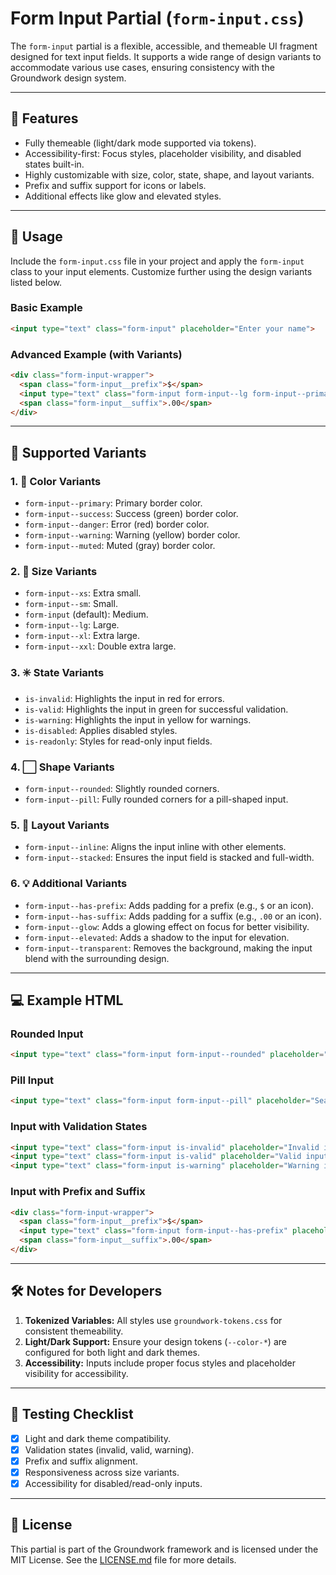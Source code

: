# Form Input Partial (`form-input.css`)

The `form-input` partial is a flexible, accessible, and themeable UI fragment designed for text input fields. It supports a wide range of design variants to accommodate various use cases, ensuring consistency with the Groundwork design system.

---

## 🎨 Features

- Fully themeable (light/dark mode supported via tokens).
- Accessibility-first: Focus styles, placeholder visibility, and disabled states built-in.
- Highly customizable with size, color, state, shape, and layout variants.
- Prefix and suffix support for icons or labels.
- Additional effects like glow and elevated styles.

---

## 🔧 Usage

Include the `form-input.css` file in your project and apply the `form-input` class to your input elements. Customize further using the design variants listed below.

### Basic Example

```html
<input type="text" class="form-input" placeholder="Enter your name">
```

### Advanced Example (with Variants)

```html
<div class="form-input-wrapper">
  <span class="form-input__prefix">$</span>
  <input type="text" class="form-input form-input--lg form-input--primary form-input--pill" placeholder="Enter amount">
  <span class="form-input__suffix">.00</span>
</div>
```

---

## 📏 Supported Variants

### 1. **🎨 Color Variants**

- `form-input--primary`: Primary border color.
- `form-input--success`: Success (green) border color.
- `form-input--danger`: Error (red) border color.
- `form-input--warning`: Warning (yellow) border color.
- `form-input--muted`: Muted (gray) border color.

### 2. **📏 Size Variants**

- `form-input--xs`: Extra small.
- `form-input--sm`: Small.
- `form-input` (default): Medium.
- `form-input--lg`: Large.
- `form-input--xl`: Extra large.
- `form-input--xxl`: Double extra large.

### 3. **✳️ State Variants**

- `is-invalid`: Highlights the input in red for errors.
- `is-valid`: Highlights the input in green for successful validation.
- `is-warning`: Highlights the input in yellow for warnings.
- `is-disabled`: Applies disabled styles.
- `is-readonly`: Styles for read-only input fields.

### 4. **⬜ Shape Variants**

- `form-input--rounded`: Slightly rounded corners.
- `form-input--pill`: Fully rounded corners for a pill-shaped input.

### 5. **🧠 Layout Variants**

- `form-input--inline`: Aligns the input inline with other elements.
- `form-input--stacked`: Ensures the input field is stacked and full-width.

### 6. **💡 Additional Variants**

- `form-input--has-prefix`: Adds padding for a prefix (e.g., `$` or an icon).
- `form-input--has-suffix`: Adds padding for a suffix (e.g., `.00` or an icon).
- `form-input--glow`: Adds a glowing effect on focus for better visibility.
- `form-input--elevated`: Adds a shadow to the input for elevation.
- `form-input--transparent`: Removes the background, making the input blend with the surrounding design.

---

## 💻 Example HTML

### Rounded Input

```html
<input type="text" class="form-input form-input--rounded" placeholder="Enter your name">
```

### Pill Input

```html
<input type="text" class="form-input form-input--pill" placeholder="Search">
```

### Input with Validation States

```html
<input type="text" class="form-input is-invalid" placeholder="Invalid input">
<input type="text" class="form-input is-valid" placeholder="Valid input">
<input type="text" class="form-input is-warning" placeholder="Warning input">
```

### Input with Prefix and Suffix

```html
<div class="form-input-wrapper">
  <span class="form-input__prefix">$</span>
  <input type="text" class="form-input form-input--has-prefix" placeholder="Amount">
  <span class="form-input__suffix">.00</span>
</div>
```

---

## 🛠️ Notes for Developers

1. **Tokenized Variables:** All styles use `groundwork-tokens.css` for consistent themeability.
2. **Light/Dark Support:** Ensure your design tokens (`--color-*`) are configured for both light and dark themes.
3. **Accessibility:** Inputs include proper focus styles and placeholder visibility for accessibility.

---

## 🧪 Testing Checklist

- [X] Light and dark theme compatibility.
- [X] Validation states (invalid, valid, warning).
- [X] Prefix and suffix alignment.
- [X] Responsiveness across size variants.
- [X] Accessibility for disabled/read-only inputs.

---

## 📄 License

This partial is part of the Groundwork framework and is licensed under the MIT License. See the [LICENSE.md](../LICENSE.md) file for more details.
